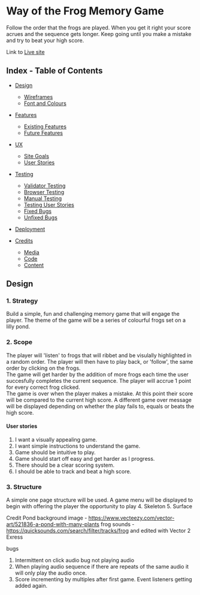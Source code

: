 # Way of the Frog Memory Game

Follow the order that the frogs are played.  When you get it right your score acrues and the sequence gets longer.  Keep going until you make a mistake and try to beat your high score.

Link to [Live site](https://steve-doc.github.io/way_of_the_frog/)

## Index - Table of Contents

- [Design](#design)
    - [Wireframes](#wireframes)
    - [Font and Colours](#font-and-colour-choices)

- [Features](#features)
    - [Existing Features](#existing-features)
    - [Future Features](#possible-future-features)

- [UX](#ux)
    - [Site Goals](#site-goals)
    - [User Stories](#user-stories)

- [Testing](#testing)
    - [Validator Testing](#validator-testing)
    - [Browser Testing](#browser-testing)
    - [Manual Testing](#manual-testing)
    - [Testing User Stories](#testing-user-stories)
    - [Fixed Bugs](#fixed-bugs)
    - [Unfixed Bugs](#unfixed-bugs)

- [Deployment](#deployment)

- [Credits](#credits)
    - [Media](#media)
    - [Code](#code)
    - [Content](#content)

## Design



### 1. Strategy
Build a simple, fun and challenging memory game that will engage the player.  The theme of the game will be a series of colourful frogs set on a lilly pond.
### 2. Scope
The player will 'listen' to frogs that will ribbet and be visulally highlighted in a random order.  The player will then have to play back, or 'follow', the same order by clicking on the frogs.  
 The game will get harder by the addition of more frogs each time the user succesfully completes the current sequence. 
 The player will accrue 1 point for every correct frog clicked.  
 The game is over when the player makes a mistake.  At this point their score will be compared to the current high score.  A different game over message will be displayed depending on whether the play fails to, equals or beats the high score.

 #### User stories
 1. I want a visually appealing game. 
 2. I want simple instructions to understand the game.
 3. Game should be intuitive to play.
 4. Game should start off easy and get harder as I progress.
 5. There should be a clear scoring system.
 6. I should be able to track and beat a high score.
 
### 3. Structure
A simple one page structure will be used.  A game menu will be displayed to begin with offering the player the opportunity to play
4. Skeleton
5. Surface

Credit
Pond background image - https://www.vecteezy.com/vector-art/521836-a-pond-with-many-plants 
frog sounds - https://quicksounds.com/search/filter/tracks/frog and edited with Vector 2 Exress

bugs

1. Intermittent on click audio bug not playing audio
2. When playing audio sequence if there are repeats of the same audio it will only play the audio once.
3. Score incrementing by multiples after first game.  Event listeners getting added again.